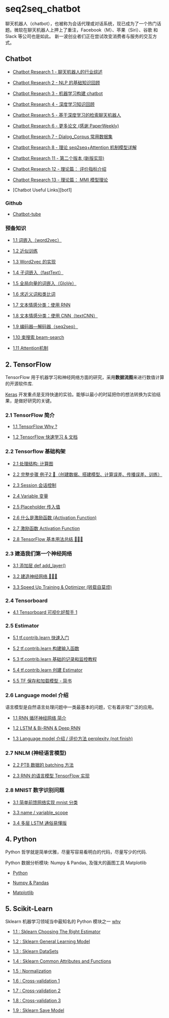 # seq2seq_chatbot

聊天机器人（chatbot），也被称为会话代理或对话系统，现已成为了一个热门话题。微软在聊天机器人上押上了重注，Facebook（M）、苹果（Siri）、谷歌 和 Slack 等公司也是如此。 新一波创业者们正在尝试改变消费者与服务的交互方式。

## Chatbot

- [Chatbot Research 1 - 聊天机器人的行业综述][b1]

- [Chatbot Research 2 - NLP 的基础知识回顾][b2]

- [Chatbot Research 3 - 机器学习构建 chatbot][b3]

- [Chatbot Research 4 - 深度学习知识回顾][b4]

- [Chatbot Research 5 - 基于深度学习的检索聊天机器人][b5]

- [Chatbot Research 6 - 更多论文 (感谢 PaperWeekly)][b6]

- [Chatbot Research 7 - Dialog_Corpus 常用数据集][b7]

- [Chatbot Research 8 - 理论 seq2seq+Attention 机制模型详解][b8]

- [Chatbot Research 11 - 第二个版本 (新版实现)][b11]

- [Chatbot Research 12 - 理论篇： 评价指标介绍][b12]

- [Chatbot Research 13 - 理论篇： MMI 模型理论][b13]

- [Chatbot Useful Links][bot1]

[0]: http://52binge.github.io/2018/12/06/chatbot/chatbot-index/#1-Chatbot
[b1]: http://52binge.github.io/2017/08/11/chatbot/chatbot-research1/
[b2]: http://52binge.github.io/2017/08/12/chatbot/chatbot-research2/
[b3]: http://52binge.github.io/2017/08/13/chatbot/chatbot-research3/
[b4]: http://52binge.github.io/2017/08/14/chatbot/chatbot-research4/
[b5]: http://52binge.github.io/2017/08/15/chatbot/chatbot-research5/
[b6]: http://52binge.github.io/2017/08/16/chatbot/chatbot-research6/
[b7]: http://52binge.github.io/2017/09/26/chatbot/chatbot-research7/
[b8]: http://52binge.github.io/2017/11/17/chatbot/chatbot-research8/
[b9]: http://52binge.github.io/2017/11/19/chatbot/chatbot-research9/
[b10]: http://52binge.github.io/2017/11/26/chatbot/chatbot-research10/
[b11]: http://52binge.github.io/2017/11/29/chatbot/chatbot-research11/
[b12]: http://52binge.github.io/2018/12/01/chatbot/chatbot-research12/
[b13]: http://52binge.github.io/2018/12/05/chatbot/chatbot-research13/

[com]: http://52binge.github.io/2017/10/14/ops/ops-common-links/

### Github

- [Chatbot-tube](https://github.com/chatbot-tube)

### 预备知识

- [1.1 词嵌入（word2vec）][0]

- [1.2 近似训练][0]

- [1.3 Word2vec 的实现][0]

- [1.4 子词嵌入（fastText）][0]

- [1.5 全局向量的词嵌入（GloVe）][0]

- [1.6 求近义词和类比词][0]

- [1.7 文本情感分类：使用 RNN][0]

- [1.8 文本情感分类：使用 CNN（textCNN）][0]

- [1.9 编码器—解码器（seq2seq）][0]

- [1.10 束搜索 beam-search][0]

- [1.11 Attention机制][0]

[0]: https://github.com/blair101/seq2seq_chatbot/

## 2. TensorFlow

TensorFlow 用于机器学习和神经网络方面的研究，采用**数据流图**来进行数值计算的开源软件库.

[Keras][k2] 开发重点是支持快速的实验。能够以最小的时延把你的想法转换为实验结果，是做好研究的关键。 

[k1]: https://keras.io/zh/
[k2]: https://keras.io/zh/models/about-keras-models/

### 2.1 TensorFlow 简介

- [1.1 TensorFlow Why ?][t1]

- [1.2 TensorFlow 快速学习 & 文档][t2]  

[t1]: /2017/08/22/tensorflow/tf-1.1-why/
[t2]: /2017/10/23/tensorflow/tf-doc/

### 2.2 Tensorflow 基础构架

- [2.1 处理结构: 计算图][t2.1]

- [2.2 完整步骤 例子2 🌰（创建数据、搭建模型、计算误差、传播误差、训练）][t2.2]

- [2.3 Session 会话控制][t2.3]

- [2.4 Variable 变量][t2.4]

- [2.5 Placeholder 传入值][t2.5]

- [2.6 什么是激励函数 (Activation Function)][t2.6]

- [2.7 激励函数 Activation Function][t2.7]

- [2.8 TensorFlow 基本用法总结 🌰🌰🌰][t2.8]

[t2.1]: /2017/08/25/tensorflow/tf-2.1-structure/
[t2.2]: /2017/08/27/tensorflow/tf-2.2-example/
[t2.3]: /2017/08/28/tensorflow/tf-2.3-session/
[t2.4]: /2017/08/29/tensorflow/tf-2.4-variable/
[t2.5]: /2017/08/30/tensorflow/tf-2.5-placeholde/
[t2.6]: /2017/09/07/tensorflow/tf-2.6-A-activation-function/
[t2.7]: /2017/09/07/tensorflow/tf-2.6-B-activation-function/
[t2.8]: /2017/09/08/tensorflow/tf-2.8-tensorflow-basic-summary/

### 2.3 建造我们第一个神经网络

- [3.1 添加层 def add_layer()][t3.1]

- [3.2 建造神经网络 🌰🌰🌰][t3.2]

- [3.3 Speed Up Training & Optimizer (转载自莫烦)][t3.3]

[t3.1]: /2017/09/09/tensorflow/tf-3.1-add-layer/
[t3.2]: /2017/09/11/tensorflow/tf-3.2-create-NN/
[t3.3]: /2017/09/12/tensorflow/tf-3.3-A-speed-up-learning/

### 2.4 Tensorboard

- [4.1 Tensorboard 可视化好帮手 1][t4.1]

[t4.1]: /2017/09/12/tensorflow/tf-4.1-tensorboard1/

### 2.5 Estimator

- [5.1 tf.contrib.learn 快速入门][t5.1]

- [5.2 tf.contrib.learn 构建输入函数][t5.2]

- [5.3 tf.contrib.learn 基础的记录和监控教程][t5.3]

- [5.4 tf.contrib.learn 创建 Estimator][t5.4]

- [5.5 TF 保存和加载模型 - 简书][t5.5]

[t5.1]: /2018/10/31/tensorflow/tf-5.1-contrib-learn-Quickstart/
[t5.2]: /2018/11/01/tensorflow/tf-5.2-contrib-learn-Input-fn/
[t5.3]: /2018/11/04/tensorflow/tf-5.3-contrib-learn-MonitorAPI/
[t5.4]: /2018/11/04/tensorflow/tf-5.4-contrib-learn-Estimator/
[t5.5]: https://www.jianshu.com/p/8850127ed25d

### 2.6 Language model 介绍 

语言模型是自然语言处理问题中一类最基本的问题，它有着非常广泛的应用。

- [1.1 RNN 循环神经网络 简介][8.1]

- [1.2 LSTM & Bi-RNN & Deep RNN][8.2]

- [1.3 Language model 介绍 / 评价方法 perplexity (not finish)][0]

[8.1]: /2018/11/08/tensorflow/tf-google-8-rnn-1/
[8.2]: /2018/11/10/tensorflow/tf-google-8-rnn-2/

### 2.7 NNLM (神经语言模型)

- [2.2 PTB 数据的 batching 方法][9.2.2]

- [2.3 RNN 的语言模型 TensorFlow 实现][9.2.3]

[9.2.2]: /2018/10/01/tensorflow/tf-nlp-9.2.2/
[9.2.3]: /2018/10/02/tensorflow/tf-nlp-9.2.3/

### 2.8 MNIST 数字识别问题

- [3.1 简单前馈网络实现 mnist 分类][minst1]

- [3.3 name / variable_scope][minst3]

- [3.4 多层 LSTM 通俗易懂版][minst4]

[minst1]: /2018/10/04/tensorflow/tf-mnist-1-beginners/
[minst3]: /2017/10/05/tensorflow/tf-4.3-name-variable_scope/
[minst4]: /2017/10/07/tensorflow/tf-simple-lstms/

## 4. Python

Python 哲学就是简单优雅，尽量写容易看明白的代码，尽量写少的代码.

Python 数据分析模块: Numpy & Pandas, 及强大的画图工具 Matplotlib

- [Python](/python_language)

- [Numpy & Pandas](/python_numpy_pandas)

- [Matplotlib](/python_matplotlib)

## 5. Scikit-Learn

Sklearn 机器学习领域当中最知名的 Python 模块之一 [why][sklearn0] 

- [1.1 : Sklearn Choosing The Right Estimator][sklearn1]

- [1.2 : Sklearn General Learning Model][sklearn2]

- [1.3 : Sklearn DataSets][sklearn3]

- [1.4 : Sklearn Common Attributes and Functions][sklearn4]

- [1.5 : Normalization][sklearn5]

- [1.6 : Cross-validation 1][sklearn6]

- [1.7 : Cross-validation 2][sklearn7]

- [1.8 : Cross-validation 3][sklearn8]

- [1.9 : Sklearn Save Model][sklearn9]

[sklearn0]: /2018/01/03/python/py-sklearn-0-why/
[sklearn1]: /2018/01/03/python/py-sklearn-1-choosing-estimator/
[sklearn2]: /2018/01/05/python/py-sklearn-2-general-learning-model/
[sklearn3]: /2018/01/03/python/py-sklearn-3-database/
[sklearn4]: /2018/01/05/python/py-sklearn-4-common-attributes/
[sklearn5]: /2018/01/06/python/py-sklearn-5-normalization/
[sklearn6]: /2018/01/08/python/py-sklearn-6-cross-validation-1/
[sklearn7]: /2018/01/09/python/py-sklearn-6-cross-validation-2/
[sklearn8]: /2018/01/09/python/py-sklearn-6-cross-validation-3/
[sklearn9]: /2018/01/10/python/py-sklearn-7-save-model/
